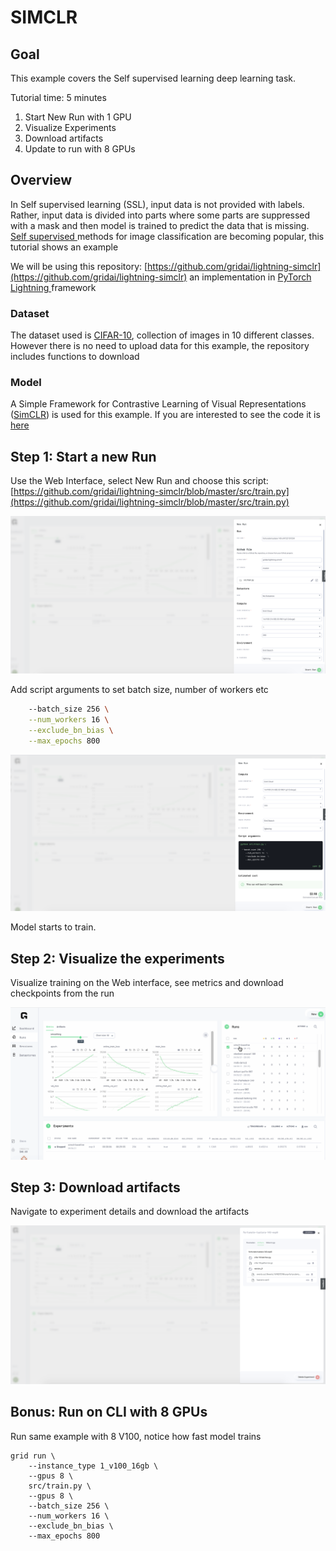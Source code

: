 # SIMCLR

## Goal

This example covers the Self supervised learning deep learning task.

Tutorial time: 5 minutes

1. Start New Run with 1 GPU
2. Visualize Experiments
3. Download artifacts
4. Update to run with 8 GPUs

## Overview

In Self supervised learning \(SSL\), input data is not provided with labels. Rather, input data is divided into parts where some parts are suppressed with a mask and then model is trained to predict the data that is missing. [Self supervised ](https://pytorch-lightning-bolts.readthedocs.io/en/latest/self_supervised_models.html)methods for image classification are becoming popular, this tutorial shows an example

We will be using this repository: [https://github.com/gridai/lightning-simclr](https://github.com/gridai/lightning-simclr) an implementation in [PyTorch Lightning ](https://github.com/PyTorchLightning/pytorch-lightning)framework

### Dataset

The dataset used is [CIFAR-10](https://www.cs.toronto.edu/~kriz/cifar.html), collection of images in 10 different classes. However there is no need to upload data for this example, the repository includes functions to download

### Model

A Simple Framework for Contrastive Learning of Visual Representations \([SimCLR](https://arxiv.org/abs/2002.05709)\) is used for this example. If you are interested to see the code it is [here](https://github.com/gridai/lightning-simclr)

## Step 1: Start a new Run

Use the Web Interface, select New Run and choose this script: [https://github.com/gridai/lightning-simclr/blob/master/src/train.py](https://github.com/gridai/lightning-simclr/blob/master/src/train.py)

![](../../.gitbook/assets/screen-shot-2021-04-12-at-5.10.59-pm.png)

Add script arguments to set batch size, number of workers etc

```bash
    --batch_size 256 \
    --num_workers 16 \
    --exclude_bn_bias \
    --max_epochs 800
```

![](../../.gitbook/assets/screen-shot-2021-04-12-at-5.12.48-pm.png)

Model starts to train.

## Step 2: Visualize the experiments

Visualize training on the Web interface, see metrics and download checkpoints from the run

![](../../.gitbook/assets/simclr2.gif)

## Step 3: Download artifacts

Navigate to experiment details and download the artifacts

![](../../.gitbook/assets/screen-shot-2021-04-12-at-5.14.58-pm.png)

## Bonus: Run on CLI with 8 GPUs

Run same example with 8 V100, notice how fast model trains

```text
grid run \
    --instance_type 1_v100_16gb \
    --gpus 8 \
    src/train.py \
    --gpus 8 \
    --batch_size 256 \
    --num_workers 16 \
    --exclude_bn_bias \
    --max_epochs 800
```

